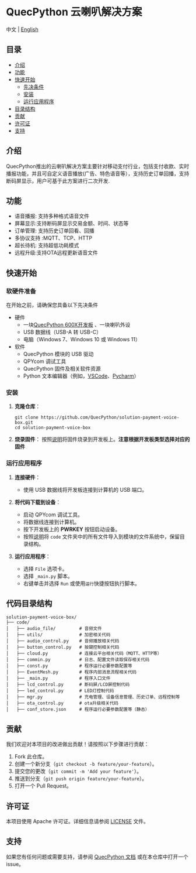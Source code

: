 # QuecPython 云喇叭解决方案
中文 | [English](readme.md)

## 目录

- [介绍](#介绍)
- [功能](#功能)
- [快速开始](#快速开始)
  - [先决条件](#先决条件)
  - [安装](#安装)
  - [运行应用程序](#运行应用程序)
- [目录结构](#目录结构)
- [贡献](#贡献)
- [许可证](#许可证)
- [支持](#支持)

## 介绍

QuecPython推出的云喇叭解决方案主要针对移动支付行业，包括支付收款、实时播报功能，并且可自定义语音播放(广告、特色语音等），支持历史订单回播，支持断码屏显示，用户可基于此方案进行二次开发.


## 功能

- 语音播报: 支持多种格式语音文件
- 屏幕显示:支持断码屏显示交易金额、时间、状态等
- 订单管理: 支持历史订单回看、回播
- 多协议支持 :MQTT、TCP、HTTP
- 超长待机: 支持超低功耗模式
- 远程升级:支持OTA远程更新语音文件

## 快速开始

### 软硬件准备

在开始之前，请确保您具备以下先决条件

- 硬件
  - 一块[QuecPython 600X开发板](https://python.quectel.com/doc/Getting_started/zh/evb/ec600x-evb.html) 、一块喇叭外设
  - USB 数据线（USB-A 转 USB-C）
  - 电脑（Windows 7、Windows 10 或 Windows 11）
- 软件
  - QuecPython 模块的 USB 驱动
  - QPYcom 调试工具
  - QuecPython 固件及相关软件资源
  - Python 文本编辑器（例如，[VSCode](https://code.visualstudio.com/)、[Pycharm](https://www.jetbrains.com/pycharm/download/)）

### 安装

1. **克隆仓库**：

   ```
   git clone https://github.com/QuecPython/solution-payment-voice-box.git
   cd solution-payment-voice-box
   ```

2. **烧录固件**： 按照[说明](https://python.quectel.com/doc/Application_guide/dev-tools/QPYcom/qpycom-dw.html#Download-Firmware)将固件烧录到开发板上。**注意根据开发板类型选择对应的固件**

### 运行应用程序

1. **连接硬件**：

   - 使用 USB 数据线将开发板连接到计算机的 USB 端口。

2. **将代码下载到设备**：

   - 启动 QPYcom 调试工具。
   - 将数据线连接到计算机。
   - 按下开发板上的 **PWRKEY** 按钮启动设备。
   - 按照[说明](https://python.quectel.com/doc/Application_guide/zh/dev-tools/QPYcom/qpycom-dw.html#Download-Script)将 `code` 文件夹中的所有文件导入到模块的文件系统中，保留目录结构。

3. **运行应用程序**：

   - 选择 `File` 选项卡。
   - 选择 `_main.py` 脚本。
   - 右键单击并选择 `Run` 或使用`运行`快捷按钮执行脚本。
   

## 代码目录结构

```
solution-payment-voice-box/
├── code/
│   ├── audio_file/         # 音频文件
│   ├── utils/            	# 加密相关代码
│   ├── audio_control.py    # 音频播放相关代码
│   ├── button_control.py   # 按键控制相关代码
│   ├── cloud.py       		# 连接云平台相关代码（MQTT、HTTP等）
│   ├── commin.py           # 日志、配置文件读取保存相关代码
│   ├── const.py       		# 程序运行必要参数配置等
│   ├── EventMesh.py        # 程序内部消息流程相关代码
│   ├── _main.py            # 程序入口文件
│   ├── lcd_control.py      # 断码屏/LCD屏控制代码
│   ├── led_control.py      # LED灯控制代码
│   ├── mgr.py           	# 充电管理、设备信息管理、历史订单、远程控制等
│   ├── ota_control.py      # ota升级相关代码
│   ├── conf_store.json     # 程序运行必要参数配置等（静态）
```

## 贡献

我们欢迎对本项目的改进做出贡献！请按照以下步骤进行贡献：

1. Fork 此仓库。
2. 创建一个新分支（`git checkout -b feature/your-feature`）。
3. 提交您的更改（`git commit -m 'Add your feature'`）。
4. 推送到分支（`git push origin feature/your-feature`）。
5. 打开一个 Pull Request。

## 许可证

本项目使用 Apache 许可证。详细信息请参阅 [LICENSE](https://github.com/QuecPython/solution-payment-voice-box/blob/master/LICENSE) 文件。

## 支持

如果您有任何问题或需要支持，请参阅 [QuecPython 文档](https://python.quectel.com/doc) 或在本仓库中打开一个 issue。